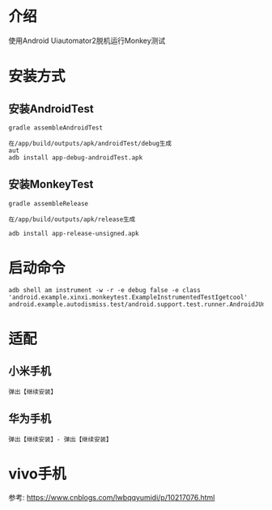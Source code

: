 # 介绍

使用Android Uiautomator2脱机运行Monkey测试

# 安装方式

## 安装AndroidTest
```
gradle assembleAndroidTest

在/app/build/outputs/apk/androidTest/debug生成
aut
adb install app-debug-androidTest.apk
```

## 安装MonkeyTest
```
gradle assembleRelease

在/app/build/outputs/apk/release生成

adb install app-release-unsigned.apk
```

# 启动命令

```
adb shell am instrument -w -r -e debug false -e class 'android.example.xinxi.monkeytest.ExampleInstrumentedTestIgetcool' android.example.autodismiss.test/android.support.test.runner.AndroidJUnitRunner
```

# 适配

## 小米手机

```
弹出【继续安装】
```

## 华为手机

```
弹出【继续安装】- 弹出【继续安装】
```


# vivo手机

参考: https://www.cnblogs.com/lwbqqyumidi/p/10217076.html